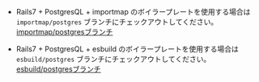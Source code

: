 - Rails7 + PostgresQL + importmap のボイラープレートを使用する場合は `importmap/postgres` ブランチにチェックアウトしてください。  
  [importmap/postgresブランチ](https://github.com/mofmof/rails-boilerplate/tree/importmap/postgres)

- Rails7 + PostgresQL + esbuild のボイラープレートを使用する場合は `esbuild/postgres` ブランチにチェックアウトしてください。  
  [esbuild/postgresブランチ](https://github.com/mofmof/rails-boilerplate/tree/esbuild/postgres)
